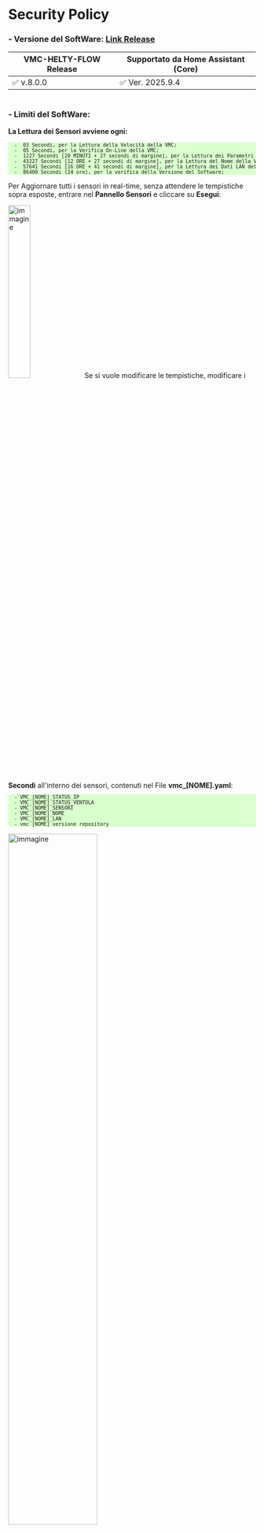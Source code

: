# Security Policy

### - Versione del SoftWare: [Link Release](https://github.com/DanRobo76/VMC-HELTY-FLOW/releases)

|          VMC-HELTY-FLOW Release          | Supportato da Home Assistant (Core)     |
| ---------------------------------------- | ----------------------------------------|
|  :white_check_mark: v.8.0.0              | :white_check_mark:   Ver. 2025.9.4      |
#
### - Limiti del SoftWare:<br>
<strong>La Lettura dei Sensori avviene ogni:</strong>
<pre style="font-size:10px; background-color: #d9ffcc;">
  -  03 Secondi, per la Lettura della Velocità della VMC;
  -  05 Secondi, per la Verifica On-Line della VMC;
  -  1227 Secondi [20 MINUTI + 27 secondi di margine], per la Lettura dei Parametri Ambientali della VMC;
  -  43227 Secondi [12 ORE + 27 secondi di margine], per la Lettura del Nome della VMC;
  -  57641 Secondi [16 ORE + 41 secondi di margine], per la Lettura dei Dati LAN della VMC;
  -  86400 Secondi (24 ore), per la verifica della Versione del Software; 
</pre>

Per Aggiornare tutti i sensori in real-time, senza attendere le tempistiche sopra esposte, entrare nel <strong>Pannello Sensori</strong> e cliccare su <strong>Esegui</strong>:

<img src="https://github-production-user-asset-6210df.s3.amazonaws.com/102819027/282233328-e868765e-e023-42cc-b371-64c0e99f36ad.png" alt="immagine" style="width:30%;">
Se si vuole modificare le tempistiche, modificare i <strong>Secondi</strong> all'interno dei sensori, contenuti nel File <strong>vmc_[NOME].yaml</strong>:<br> 
<pre style="font-size:10px; background-color: #d9ffcc;">
  - VMC_[NOME]_STATUS_IP
  - VMC_[NOME]_STATUS_VENTOLA
  - VMC_[NOME]_SENSORI
  - VMC_[NOME]_NOME
  - VMC_[NOME]_LAN
  - vmc_[NOME]_versione_repository
</pre>

<img src="https://github-production-user-asset-6210df.s3.amazonaws.com/102819027/282233228-95b0fa20-8308-49eb-a75d-d4f7183c9d7d.png" alt="immagine" style="width:60%;"><br>

e riavviare Home Assistant.

#

### - PRIORITA' DI ATTIVAZIONE DEGLI ALLARMI
<pre style="font-size:10px; background-color: #d9ffcc;">
  - Congelamento ≤ -18 [°C] Temp. Ext. 0 Secondi per l'Attivazione
  - VMC Sensori Int. Δ Temp. > 23 [°C] 4 Secondi per l'Attivazione
  - INQUINANTI 8 Secondi per l'Attivazione
  - Sup. Lim. Δ PdR INQUINANTI 12 Secondi per l'Attivazione
  - Sup. Lim. Δ PdR 16 Secondi per l'Attivazione
  - FREE COOL./HEAT. INQUINANTI 20 Secondi per l'Attivazione
  - FREE COOL./HEAT. 24 Secondi per l'Attivazione
  - UMIDITA' 28 Secondi per l'Attivazione
  - BLACK-OUT 32 Secondi per l'Attivazione
</pre>

#

### - ENTITA' REGISTRATE NEL DB DI HOME ASSISTANT
<pre style="font-size:10px; background-color: #d9ffcc;">
- sensor.vmc_master_spia_pannello_alert_monitoraggio_totale
- sensor.vmc_master_status_ventola_lettura_codice_interpretato_interfaccia
- sensor.vmc_master_temp_esterna_status
- sensor.vmc_master_temp_interna_status
- sensor.vmc_master_umidita_esterna_status
- sensor.vmc_master_umidita_interna_status
- sensor.vmc_master_co2_status
- sensor.vmc_master_voc_status
- sensor.vmc_master_punto_di_rugiada_esterno
- sensor.vmc_master_punto_di_rugiada_interno
- sensor.vmc_master_punto_di_rugiada_valore
- sensor.vmc_master_umidita_assoluta_esterna
- sensor.vmc_master_umidita_assoluta_interna
- sensor.vmc_master_calcolo_confort_interno
- sensor.vmc_master_trend_muffa
- sensor.vmc_master_temp_esterna_status_senza_offset
- sensor.vmc_master_temp_interna_status_senza_offset
- sensor.vmc_master_umidita_interna_status_senza_offset
- sensor.vmc_master_co2_status_senza_offset
- sensor.vmc_master_voc_status_senza_offset
- sensor.vmc_master_congelamento_verifica_soglia
- sensor.vmc_master_delta_temp_verifica_soglia
- sensor.vmc_master_co2_status_verifica_soglia
- sensor.vmc_master_voc_status_verifica_soglia
- sensor.vmc_master_alert_monitoraggio_pdr
- sensor.vmc_master_alert_monitoraggio_free_heating_o_free_cooling_allert_interfaccia_avvisi
- sensor.vmc_master_umidita_interna_status_verifica_soglia
- sensor.vmc_master_alert_monitoraggio_black_out
- sensor.vmc_master_trend_muffa_level

Aggiungere o Togliere le Entità nel File vmc_nome.yaml nel campo
#################################################################################################################################
# Esclusione entità da Recorder, History e Logbook per ridurre il carico sul database escludendo entità aggiornate di frequente #
#################################################################################################################################
recorder:
  include:
    entities:
      - sensor.vmc_master_spia_pannello_alert_monitoraggio_totale
      - sensor.vmc_master_status_ventola_lettura_codice_interpretato_interfaccia
      - ...
      
  exclude:
    entities:
      - automation.vmc_master_aggiorna_aria_scambiata_e_gestisci_countdown_rev_00
      - automation.automazione_vmc_master
      - automation.vmc_master_audio_allerte_stato
      - automation.vmc_master_riepilogo_audio_allavvio
      - ...
</pre>
#

### - In fase di Verifica la Lettura della Temperatura Interna o Esterna minore di 0 °C:<br>     

<img src="https://github-production-user-asset-6210df.s3.amazonaws.com/102819027/282232595-cb4de785-90b8-426d-8e89-31c2244fac8d.png" alt="immagine" style="width:30%;"><br>
Condividi la stringa evidenziata dalla Freccia, per E-mail a: <a href="mailto:danilo.robotti@gmail.com">danilo.robotti@gmail.com</a>
<br><br>
Esempio Stringa dei Sensori Ambientali da Condividere:
<br>
<pre style="font-size:10px; background-color: #d9ffcc;">
VMGI,00209,00196,00708,00000,16384,02307,00224,00069,04354,00168,00000,00000,00000,00000,00000 <br>
</pre>
insieme allo ScreeShot dell'App. Air Guard: <br>

<img src="https://github-production-user-asset-6210df.s3.amazonaws.com/102819027/282240134-aaba012f-7122-4a83-b1d6-470427a67854.png" alt="immagine" style="width:15%;"><br>

, se rilevi una Temperatura Interna o Esterna minore di 0 °C (Negativa).
#
### - Rapporto Errori
[Link Release](https://github.com/DanRobo76/VMC-HELTY-FLOW/releases)
<br>
#
### - Curiosità: Impiego della VMC da remoto con l'uso di un Relè Smart, senza l'impiego di Home Assistant:<br>
<strong>1</strong> Nella VMC Flow Plus, una volta installato il relè e impostata una velocità diversa da zero, attendere 30 secondi prima di interrompere l'alimentazione;<br>
<strong>2</strong> Successivamente ripristinare l'alimentazione e portare la VMC alla Velocità 0;<br>
<strong>3</strong> Questa procedura consente attraverso l'utilizzo di un relè smart di spegnere o accendere la VMC con la velocità impostata precedentemente <strong>Punto 1</strong>, da remoto.<br>
